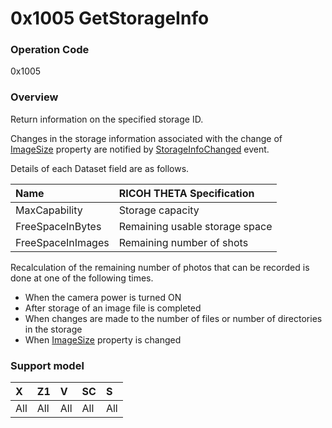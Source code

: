 # 0x1005 GetStorageInfo

### Operation Code

0x1005

### Overview

Return information on the specified storage ID.

Changes in the storage information associated with the change of [ImageSize](../property/image_size.md) property are notified by [StorageInfoChanged](../event/storage_info_changed.md) event.

Details of each Dataset field are as follows.

| Name | RICOH THETA Specification |
|:--|:--|
| MaxCapability | Storage capacity |
| FreeSpaceInBytes | Remaining usable storage space |
| FreeSpaceInImages | Remaining number of shots |

Recalculation of the remaining number of photos that can be recorded is done at one of the following times.

- When the camera power is turned ON
- After storage of an image file is completed
- When changes are made to the number of files or number of directories in the storage
- When [ImageSize](../property/image_size.md) property is changed

### Support model

| X | Z1 | V | SC | S |
|:--|:--|:--|:--|:--|
| All | All | All | All | All |

